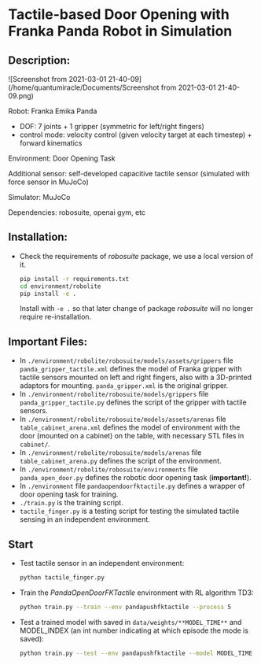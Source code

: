 # Tactile-based Door Opening with Franka Panda Robot in Simulation

## Description:

![Screenshot from 2021-03-01 21-40-09](/home/quantumiracle/Documents/Screenshot from 2021-03-01 21-40-09.png)

Robot: Franka Emika Panda

* DOF: 7 joints + 1 gripper (symmetric for left/right fingers)
* control mode: velocity control (given velocity target at each timestep) + forward kinematics

Environment: Door Opening Task

Additional sensor: self-developed capacitive tactile sensor (simulated with force sensor in MuJoCo)

Simulator: MuJoCo

Dependencies: robosuite, openai gym, etc

## Installation:

* Check the requirements of *robosuite* package, we use a local version of it.

  ```bash
  pip install -r requirements.txt
  cd environment/robolite
  pip install -e .
  ```

   Install with ```-e .``` so that later change of package *robosuite* will  no longer require re-installation.

## Important Files:

* In ```./environment/robolite/robosuite/models/assets/grippers```  file ```panda_gripper_tactile.xml``` defines the model of Franka gripper with tactile sensors mounted on left and right fingers, also with a 3D-printed adaptors for mounting. ```panda_gripper.xml``` is the original gripper.
* In ```./environment/robolite/robosuite/models/grippers``` file ```panda_gripper_tactile.py``` defines the script of the gripper with tactile sensors.
* In ```./environment/robolite/robosuite/models/assets/arenas``` file ```table_cabinet_arena.xml``` defines the model of environment with the door (mounted on a cabinet) on the table, with necessary STL files in ```cabinet/```.
* In ```./environment/robolite/robosuite/models/arenas``` file ```table_cabinet_arena.py``` defines the script of the environment.
* In ```./environment/robolite/robosuite/environments``` file ```panda_open_door.py``` defines the robotic door opening task (**important!**).
* In ```./environment``` file ```pandaopendoorfktactile.py``` defines a wrapper of door opening task for training.
* ```./train.py```  is the training script.
* ```tactile_finger.py``` is a testing script for testing the simulated tactile sensing in an independent environment.

## Start

* Test tactile sensor in an independent environment:

  ```bash
  python tactile_finger.py
  ```

* Train the *PandaOpenDoorFKTactile* environment with RL algorithm TD3:

  ```bash
  python train.py --train --env pandapushfktactile --process 5 
  ```

* Test a trained model with saved in `data/weights/**MODEL_TIME**`  and MODEL_INDEX (an int number indicating at which episode the mode is saved):

  ```bash
  python train.py --test --env pandapushfktactile --model MODEL_TIME --model_id MODEL_INDEX --render
  ```

  
